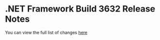 # .NET Framework Build 3632 Release Notes
You can view the full list of changes [here](/release-notes/NET48/dotnet-48-changes.md)
